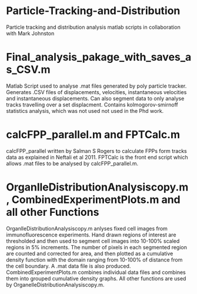 # Particle-Tracking-and-Distribution
Particle tracking and distribution analysis matlab scripts in collaboration with Mark Johnston

# Final_analysis_pakage_with_saves_as_CSV.m
Matlab Script used to analyse .mat files generated by poly particle tracker. Generates .CSV files of displacements, velocities, instantaneous velocities and instantaneous displacements. Can also segment data to only analyse tracks travelling over a set displacment. Contains kolmogorov-smirnoff statistics analysis, which was not used not used in the Phd work.

# calcFPP_parallel.m and FPTCalc.m
calcFPP_parallel written by Salman S Rogers to calculate FPPs form tracks data as explained in Neftali et al 2011. FPTCalc is the front end script which allows .mat files to be analysed by calcFPP_parallel.m.

# OrganlleDistributionAnalysiscopy.m, CombinedExperimentPlots.m and all other Functions
OrganlleDistributionAnalysiscopy.m anlyses fixed cell images from immunofluorescence experiments. Hand drawn regions of interest are thresholded and then used to segment cell images into 10-100% scaled regions in 5% increments. The number of pixels in each segmented region are counted and corrected for area, and then plotted as a cumulative density function with the domain ranging from 10-100% of distance from the cell boundary. A .mat data file is also produced. CombinedExperimentPlots.m combines individual data files and combines them into grouped cumulative density graphs. All other functions are used by OrganelleDistributionAnalysiscopy.m.

